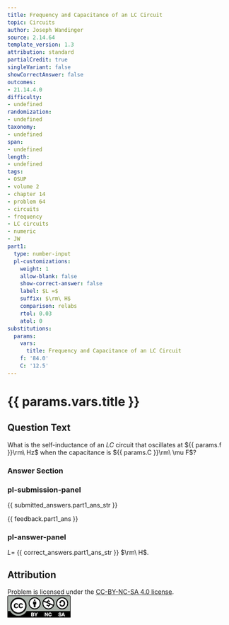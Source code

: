 ```yaml
---
title: Frequency and Capacitance of an LC Circuit
topic: Circuits
author: Joseph Wandinger
source: 2.14.64
template_version: 1.3
attribution: standard
partialCredit: true
singleVariant: false
showCorrectAnswer: false
outcomes:
- 21.14.4.0
difficulty:
- undefined
randomization:
- undefined
taxonomy:
- undefined
span:
- undefined
length:
- undefined
tags:
- OSUP
- volume 2
- chapter 14
- problem 64
- circuits
- frequency
- LC circuits
- numeric
- JW
part1:
  type: number-input
  pl-customizations:
    weight: 1
    allow-blank: false
    show-correct-answer: false
    label: $L =$
    suffix: $\rm\ H$
    comparison: relabs
    rtol: 0.03
    atol: 0
substitutions:
  params:
    vars:
      title: Frequency and Capacitance of an LC Circuit
    f: '84.0'
    C: '12.5'
---
```

# {{ params.vars.title }}

## Question Text

What is the self-inductance of an $LC$ circuit that oscillates at ${{ params.f }}\rm\ Hz$ when the capacitance is ${{ params.C }}\rm\ \mu F$?

### Answer Section

### pl-submission-panel

{{ submitted_answers.part1_ans_str }}

{{ feedback.part1_ans }}

### pl-answer-panel

$L =$ {{ correct_answers.part1_ans_str }} $\rm\ H$.

## Attribution

Problem is licensed under the [CC-BY-NC-SA 4.0 license](https://creativecommons.org/licenses/by-nc-sa/4.0/).<br> ![The Creative Commons 4.0 license requiring attribution-BY, non-commercial-NC, and share-alike-SA license.](https://raw.githubusercontent.com/firasm/bits/master/by-nc-sa.png)